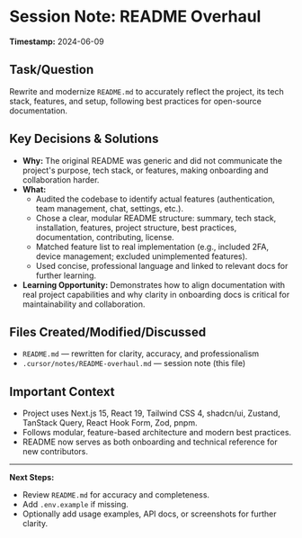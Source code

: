 # Session Note: README Overhaul

**Timestamp:** 2024-06-09

## Task/Question

Rewrite and modernize `README.md` to accurately reflect the project, its tech stack, features, and setup, following best practices for open-source documentation.

## Key Decisions & Solutions

- **Why:** The original README was generic and did not communicate the project's purpose, tech stack, or features, making onboarding and collaboration harder.
- **What:**
  - Audited the codebase to identify actual features (authentication, team management, chat, settings, etc.).
  - Chose a clear, modular README structure: summary, tech stack, installation, features, project structure, best practices, documentation, contributing, license.
  - Matched feature list to real implementation (e.g., included 2FA, device management; excluded unimplemented features).
  - Used concise, professional language and linked to relevant docs for further learning.
- **Learning Opportunity:** Demonstrates how to align documentation with real project capabilities and why clarity in onboarding docs is critical for maintainability and collaboration.

## Files Created/Modified/Discussed

- `README.md` — rewritten for clarity, accuracy, and professionalism
- `.cursor/notes/README-overhaul.md` — session note (this file)

## Important Context

- Project uses Next.js 15, React 19, Tailwind CSS 4, shadcn/ui, Zustand, TanStack Query, React Hook Form, Zod, pnpm.
- Follows modular, feature-based architecture and modern best practices.
- README now serves as both onboarding and technical reference for new contributors.

---

**Next Steps:**

- Review `README.md` for accuracy and completeness.
- Add `.env.example` if missing.
- Optionally add usage examples, API docs, or screenshots for further clarity.
